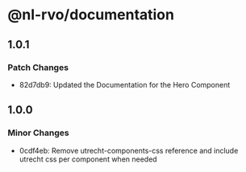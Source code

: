 # @nl-rvo/documentation

## 1.0.1

### Patch Changes

- 82d7db9: Updated the Documentation for the Hero Component

## 1.0.0

### Minor Changes

- 0cdf4eb: Remove utrecht-components-css reference and include utrecht css per component when needed
